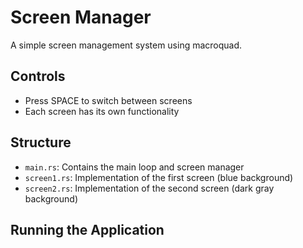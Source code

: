 # Screen Manager

A simple screen management system using macroquad.

## Controls
- Press SPACE to switch between screens
- Each screen has its own functionality

## Structure
- `main.rs`: Contains the main loop and screen manager
- `screen1.rs`: Implementation of the first screen (blue background)
- `screen2.rs`: Implementation of the second screen (dark gray background)

## Running the Application
